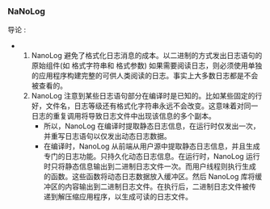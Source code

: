 ### NaNoLog

导论 :

- 1. NanoLog 避免了格式化日志消息的成本。以二进制的方式发出日志语句的原始组件(如 格式字符串和 格式参数) 如果需要阅读日志，则必须使用单独的应用程序构建完整的可供人类阅读的日志。事实上大多数日志都是不会被查看的。
  2. NanoLog 注意到某些日志语句部分在编译时是已知的。比如某些固定的行好，文件名，日志等级还有格式化字符串永远不会改变。这意味着对同一日志的重复调用将导致日志文件中出现该信息的多个副本。
     - 所以，NanoLog 在编译时提取静态日志信息，在运行时仅发出一次，并重写日志语句以仅发出动态日志数据。
     - 在编译时，NanoLog 从前端从用户源中提取静态日志信息，并且生成专门的日志功能。只持久化动态日志信息。在运行时，NanoLog 运行时只将静态信息输出到二进制日志文件一次。而用户线程则执行生成的函数。这些函数将动态日志数据放入缓冲区。然后 NanoLog 库将缓冲区的内容输出到二进制日志文件。在执行后，二进制日志文件被传递到解压缩应用程序，以生成可读的日志文件。